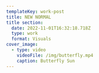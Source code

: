 ```yaml
---
templateKey: work-post
title: NEW NORMAL
title section:
  date: 2022-11-01T16:32:18.718Z
  type: work
  format: Visuals
cover_image:
  - type: video
    videoFile: /img/butterfly.mp4
    caption: Butterfly Sun
---
```

